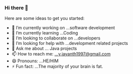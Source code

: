 ### Hi there 👋



Here are some ideas to get you started:

- 🔭 I’m currently working on ...software development
- 🌱 I’m currently learning ...Coding
- 👯 I’m looking to collaborate on ...developers
- 🤔 I’m looking for help with ...development related projects
- 💬 Ask me about ... Java projects
- 📫 How to reach me: ...y.jayanth1997@gmail.com
- 😄 Pronouns: ...HE/HIM
- ⚡ Fun fact: ...The majority of your brain is fat. 
